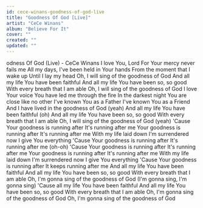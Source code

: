 ```yaml
---
id: cece-winans-goodness-of-god-live
title: "Goodness Of God [Live]"
artist: "CeCe Winans"
album: "Believe For It"
cover: ""
created: ""
updated: ""
---
```


odness Of God (Live) - CeCe Winans
I love You, Lord
For Your mercy never fails me
All my days, I've been held in Your hands
From the moment that I wake up
Until I lay my head
Oh, I will sing of the goodness of God
And all my life You have been faithful
And all my life You have been so, so good
With every breath that I am able
Oh, I will sing of the goodness of God
I love Your voice
You have led me through the fire
In the darkest night
You are close like no other
I've known You as a Father
I've known You as a Friend
And I have lived in the goodness of God (yeah)
And all my life You have been faithful (oh)
And all my life You have been so, so good
With every breath that I am able
Oh, I will sing of the goodness of God (yeah)
'Cause Your goodness is running after
It's running after me
Your goodness is running after
It's running after me
With my life laid down
I'm surrendered now
I give You everything
'Cause Your goodness is running after
It's running after me (oh-oh)
'Cause Your goodness is running after
It's running after me
Your goodness is running after
It's running after me
With my life laid down
I'm surrendered now
I give You everything
'Cause Your goodness is running after
It keeps running after me
And all my life You have been faithful
And all my life You have been so, so good
With every breath that I am able
Oh, I'm gonna sing of the goodness of God
(I'm gonna sing, I'm gonna sing)
'Cause all my life You have been faithful
And all my life You have been so, so good
With every breath that I am able
Oh, I'm gonna sing of the goodness of God
Oh, I'm gonna sing of the goodness of God